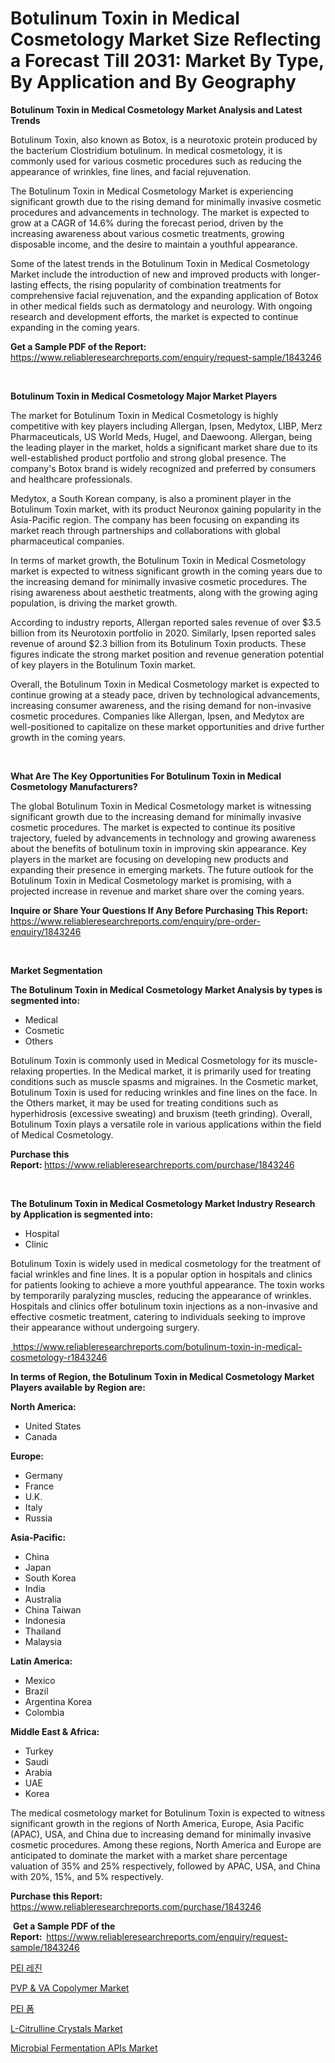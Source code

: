 <p><h1>Botulinum Toxin in Medical Cosmetology Market Size Reflecting a Forecast Till 2031: Market By Type, By Application and By Geography</h1></p><p><strong>Botulinum Toxin in Medical Cosmetology Market Analysis and Latest Trends</strong></p>
<p><p>Botulinum Toxin, also known as Botox, is a neurotoxic protein produced by the bacterium Clostridium botulinum. In medical cosmetology, it is commonly used for various cosmetic procedures such as reducing the appearance of wrinkles, fine lines, and facial rejuvenation.</p><p>The Botulinum Toxin in Medical Cosmetology Market is experiencing significant growth due to the rising demand for minimally invasive cosmetic procedures and advancements in technology. The market is expected to grow at a CAGR of 14.6% during the forecast period, driven by the increasing awareness about various cosmetic treatments, growing disposable income, and the desire to maintain a youthful appearance.</p><p>Some of the latest trends in the Botulinum Toxin in Medical Cosmetology Market include the introduction of new and improved products with longer-lasting effects, the rising popularity of combination treatments for comprehensive facial rejuvenation, and the expanding application of Botox in other medical fields such as dermatology and neurology. With ongoing research and development efforts, the market is expected to continue expanding in the coming years.</p></p>
<p><strong>Get a Sample PDF of the Report:&nbsp;</strong> <a href="https://www.reliableresearchreports.com/enquiry/request-sample/1843246">https://www.reliableresearchreports.com/enquiry/request-sample/1843246</a></p>
<p>&nbsp;</p>
<p><strong>Botulinum Toxin in Medical Cosmetology Major Market Players</strong></p>
<p><p>The market for Botulinum Toxin in Medical Cosmetology is highly competitive with key players including Allergan, Ipsen, Medytox, LIBP, Merz Pharmaceuticals, US World Meds, Hugel, and Daewoong. Allergan, being the leading player in the market, holds a significant market share due to its well-established product portfolio and strong global presence. The company's Botox brand is widely recognized and preferred by consumers and healthcare professionals.</p><p>Medytox, a South Korean company, is also a prominent player in the Botulinum Toxin market, with its product Neuronox gaining popularity in the Asia-Pacific region. The company has been focusing on expanding its market reach through partnerships and collaborations with global pharmaceutical companies.</p><p>In terms of market growth, the Botulinum Toxin in Medical Cosmetology market is expected to witness significant growth in the coming years due to the increasing demand for minimally invasive cosmetic procedures. The rising awareness about aesthetic treatments, along with the growing aging population, is driving the market growth.</p><p>According to industry reports, Allergan reported sales revenue of over $3.5 billion from its Neurotoxin portfolio in 2020. Similarly, Ipsen reported sales revenue of around $2.3 billion from its Botulinum Toxin products. These figures indicate the strong market position and revenue generation potential of key players in the Botulinum Toxin market.</p><p>Overall, the Botulinum Toxin in Medical Cosmetology market is expected to continue growing at a steady pace, driven by technological advancements, increasing consumer awareness, and the rising demand for non-invasive cosmetic procedures. Companies like Allergan, Ipsen, and Medytox are well-positioned to capitalize on these market opportunities and drive further growth in the coming years.</p></p>
<p>&nbsp;</p>
<p><strong>What Are The Key Opportunities For Botulinum Toxin in Medical Cosmetology Manufacturers?</strong></p>
<p><p>The global Botulinum Toxin in Medical Cosmetology market is witnessing significant growth due to the increasing demand for minimally invasive cosmetic procedures. The market is expected to continue its positive trajectory, fueled by advancements in technology and growing awareness about the benefits of botulinum toxin in improving skin appearance. Key players in the market are focusing on developing new products and expanding their presence in emerging markets. The future outlook for the Botulinum Toxin in Medical Cosmetology market is promising, with a projected increase in revenue and market share over the coming years.</p></p>
<p><strong>Inquire or Share Your Questions If Any Before Purchasing This Report:</strong> <a href="https://www.reliableresearchreports.com/enquiry/pre-order-enquiry/1843246">https://www.reliableresearchreports.com/enquiry/pre-order-enquiry/1843246</a></p>
<p>&nbsp;</p>
<p><strong>Market Segmentation</strong></p>
<p><strong>The Botulinum Toxin in Medical Cosmetology Market Analysis by types is segmented into:</strong></p>
<p><ul><li>Medical</li><li>Cosmetic</li><li>Others</li></ul></p>
<p><p>Botulinum Toxin is commonly used in Medical Cosmetology for its muscle-relaxing properties. In the Medical market, it is primarily used for treating conditions such as muscle spasms and migraines. In the Cosmetic market, Botulinum Toxin is used for reducing wrinkles and fine lines on the face. In the Others market, it may be used for treating conditions such as hyperhidrosis (excessive sweating) and bruxism (teeth grinding). Overall, Botulinum Toxin plays a versatile role in various applications within the field of Medical Cosmetology.</p></p>
<p><strong>Purchase this Report:&nbsp;</strong><a href="https://www.reliableresearchreports.com/purchase/1843246">https://www.reliableresearchreports.com/purchase/1843246</a></p>
<p>&nbsp;</p>
<p><strong>The Botulinum Toxin in Medical Cosmetology Market Industry Research by Application is segmented into:</strong></p>
<p><ul><li>Hospital</li><li>Clinic</li></ul></p>
<p><p>Botulinum Toxin is widely used in medical cosmetology for the treatment of facial wrinkles and fine lines. It is a popular option in hospitals and clinics for patients looking to achieve a more youthful appearance. The toxin works by temporarily paralyzing muscles, reducing the appearance of wrinkles. Hospitals and clinics offer botulinum toxin injections as a non-invasive and effective cosmetic treatment, catering to individuals seeking to improve their appearance without undergoing surgery.</p></p>
<p><a href="https://www.reliableresearchreports.com/botulinum-toxin-in-medical-cosmetology-r1843246">&nbsp;https://www.reliableresearchreports.com/botulinum-toxin-in-medical-cosmetology-r1843246</a></p>
<p><strong>In terms of Region, the Botulinum Toxin in Medical Cosmetology Market Players available by Region are:</strong></p>
<p>
    <p> <strong> North America: </strong>
        <ul>
            <li>United States</li>
            <li>Canada</li>
        </ul>
        </p> 
    <p> <strong> Europe: </strong>
        <ul>
            <li>Germany</li>
            <li>France</li>
            <li>U.K.</li>
            <li>Italy</li>
            <li>Russia</li>
        </ul>
        </p> 
    <p> <strong> Asia-Pacific: </strong>
        <ul>
            <li>China</li>
            <li>Japan</li>
            <li>South Korea</li>
            <li>India</li>
            <li>Australia</li>
            <li>China Taiwan</li>
            <li>Indonesia</li>
            <li>Thailand</li>
            <li>Malaysia</li>
        </ul>
        </p> 
    <p> <strong> Latin America: </strong>
        <ul>
            <li>Mexico</li>
            <li>Brazil</li>
            <li>Argentina Korea</li>
            <li>Colombia</li>
        </ul>
        </p> 
    <p> <strong> Middle East & Africa: </strong>
        <ul>
            <li>Turkey</li>
            <li>Saudi</li>
            <li>Arabia</li>
            <li>UAE</li>
            <li>Korea</li>
        </ul>
    </p>
    </p>
<p><p>The medical cosmetology market for Botulinum Toxin is expected to witness significant growth in the regions of North America, Europe, Asia Pacific (APAC), USA, and China due to increasing demand for minimally invasive cosmetic procedures. Among these regions, North America and Europe are anticipated to dominate the market with a market share percentage valuation of 35% and 25% respectively, followed by APAC, USA, and China with 20%, 15%, and 5% respectively.</p></p>
<p><strong>Purchase this Report: </strong><a href="https://www.reliableresearchreports.com/purchase/1843246">https://www.reliableresearchreports.com/purchase/1843246</a></p>
<p>&nbsp;<strong>Get a Sample PDF of the Report:&nbsp;&nbsp;</strong><a href="https://www.reliableresearchreports.com/enquiry/request-sample/1843246">https://www.reliableresearchreports.com/enquiry/request-sample/1843246</a></p>
<p><strong></strong></p>
<p><p><a href="https://github.com/rick7624/Market-Research-Report-List-1/blob/main/875744257600.md">PEI 레진</a></p><p><a href="https://issuu.com/reportprime-2/docs/pvp-va-copolymer-market-size-2030.p_5cbdaadd3e9b9f">PVP & VA Copolymer Market</a></p><p><a href="https://github.com/GabrielBlanda5656/Market-Research-Report-List-1/blob/main/456323757599.md">PEI 폼</a></p><p><a href="https://issuu.com/reportprime-2/docs/l-citrulline-crystals-market-size-2030.pptx">L-Citrulline Crystals Market</a></p><p><a href="https://github.com/Hazelklievgspy6vdcsmu106w/Market-Research-Report-List-2/blob/main/microbial-fermentation-apis-market.md">Microbial Fermentation APIs Market</a></p></p>